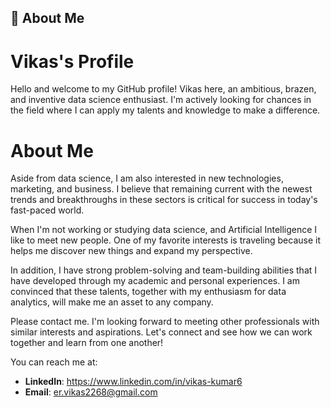 ## 🚀 About Me

# Vikas's Profile
Hello and welcome to my GitHub profile! Vikas here, an ambitious, brazen, and inventive data science enthusiast. I'm actively looking for chances in the field where I can apply my talents and knowledge to make a difference.

# About Me

Aside from data science, I am also interested in new technologies, marketing, and business. I believe that remaining current with the newest trends and breakthroughs in these sectors is critical for success in today's fast-paced world.

When I'm not working or studying data science, and Artificial Intelligence I like to meet new people. One of my favorite interests is traveling because it helps me discover new things and expand my perspective.

In addition, I have strong problem-solving and team-building abilities that I have developed through my academic and personal experiences. I am convinced that these talents, together with my enthusiasm for data analytics, will make me an asset to any company.

Please contact me. I'm looking forward to meeting other professionals with similar interests and aspirations. Let's connect and see how we can work together and learn from one another!

You can reach me at:
* **LinkedIn**: https://www.linkedin.com/in/vikas-kumar6
* **Email**: er.vikas2268@gmail.com
